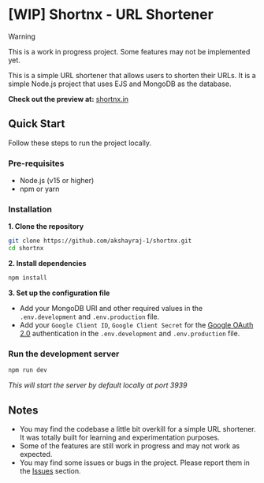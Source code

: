 # [WIP] Shortnx - URL Shortener

> [!WARNING] 
> This is a work in progress project. Some features may not be implemented yet.

This is a simple URL shortener that allows users to shorten their URLs. It is a simple Node.js project that uses EJS and MongoDB as the database.

**Check out the preview at:** [shortnx.in](https://shortnx.in)

## Quick Start
Follow these steps to run the project locally.

### Pre-requisites
- Node.js (v15 or higher)
- npm or yarn

### Installation

**1. Clone the repository**

```bash
git clone https://github.com/akshayraj-1/shortnx.git
cd shortnx
```

**2. Install dependencies**

```bash
npm install
```

**3. Set up the configuration file**
- Add your MongoDB URI and other required values in the `.env.development` and `.env.production` file.
- Add your `Google Client ID`, `Google Client Secret` for the [Google OAuth 2.0](https://developers.google.com/identity/protocols/oauth2) authentication in the `.env.development` and `.env.production` file.

### Run the development server

```bash
npm run dev
```
_This will start the server by default locally at port 3939_


## Notes

- You may find the codebase a little bit overkill for a simple URL shortener. It was totally built for learning and experimentation purposes.
- Some of the features are still work in progress and may not work as expected.
- You may find some issues or bugs in the project. Please report them in the [Issues](https://github.com/akshayraj-1/shortnx/issues) section.